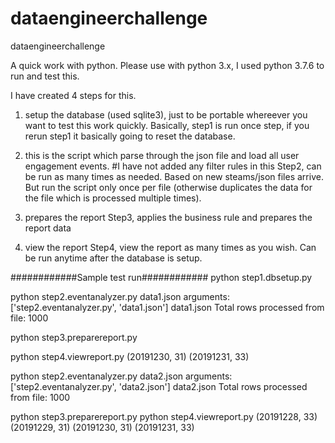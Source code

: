 # dataengineerchallenge
dataengineerchallenge

A quick work with python. Please use with python 3.x, I used python 3.7.6 to run and test this.

I have created 4 steps for this.
1. setup the database (used sqlite3), just to be portable whereever you want to test this work quickly.
Basically, step1 is run once step, if you rerun step1 it basically going to reset the database.

2. this is the script which parse through the json file and load all user engagement events. #I have not added any filter rules in this
Step2, can be run as many times as needed. Based on new steams/json files arrive. But run the script only once per file (otherwise duplicates the data for the file which is processed multiple times).

3. prepares the report
Step3, applies the business rule and prepares the report data

4. view the report
Step4, view the report as many times as you wish. Can be run anytime after the database is setup.


############Sample test run############
python step1.dbsetup.py

python step2.eventanalyzer.py data1.json
arguments: ['step2.eventanalyzer.py', 'data1.json'] data1.json
Total rows processed from file: 1000

python step3.preparereport.py

python step4.viewreport.py
(20191230, 31)
(20191231, 33)

python step2.eventanalyzer.py data2.json
arguments: ['step2.eventanalyzer.py', 'data2.json'] data2.json
Total rows processed from file: 1000

python step3.preparereport.py
python step4.viewreport.py
(20191228, 33)
(20191229, 31)
(20191230, 31)
(20191231, 33)


